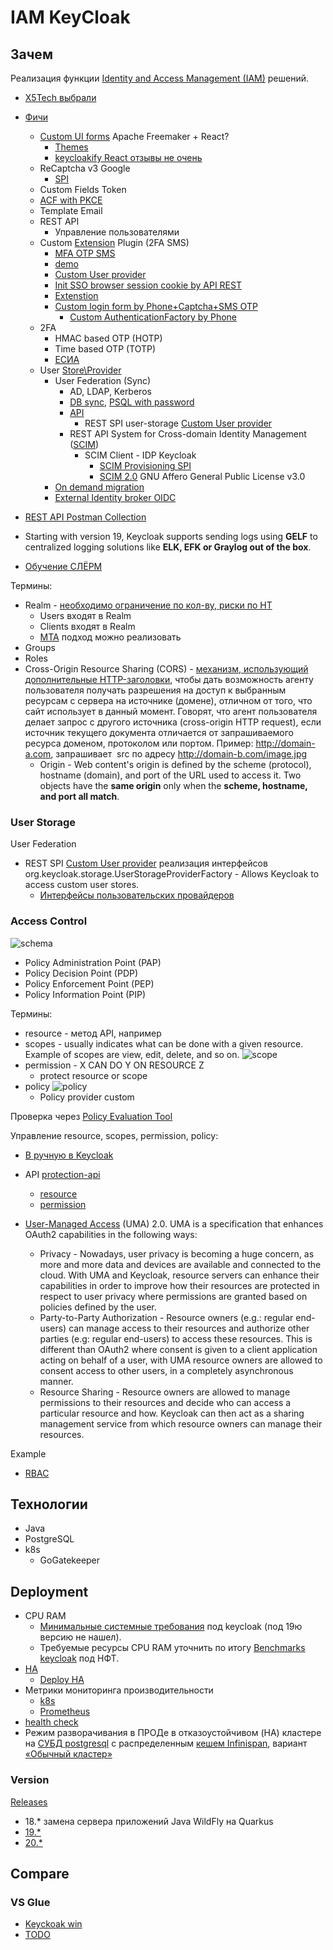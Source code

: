 # IAM KeyCloak

## Зачем 

Реализация функции [Identity and Access Management (IAM)](../../arch/system.class/iam.md) решений.

- [X5Tech выбрали](https://habr.com/ru/company/X5Tech/blog/654115/)
- [Фичи](https://habr.com/ru/company/X5Tech/blog/486778/)	
	- [Custom UI forms](https://www.keycloak.org/docs/latest/server_admin/#features) Apache Freemaker + React?
		- [Themes](https://www.opcito.com/blogs/customizing-login-and-signup-pages-in-keycloak)
		- [keycloakify React отзывы не очень](https://t.me/keycloak_ru/25264)
	- ReCaptcha v3 Google
		- [SPI](https://github.com/dasniko/keycloak-extensions-demo/tree/main/captcha)
	- Custom Fields Token
	- [ACF with PKCE](https://www.keycloak.org/docs/latest/server_admin/#con-oidc-auth-flows_server_administration_guide)
	- Template Email
	- REST API
		- Управление пользователями
	- Custom [Extension](https://www.keycloak.org/extensions.html) Plugin (2FA SMS)
		- [MFA OTP SMS](https://github.com/dasniko/keycloak-2fa-sms-authenticator)		
		- [demo](https://github.com/dasniko/keycloak-extensions-demo)
		- [Custom User provider](https://www.baeldung.com/java-keycloak-custom-user-providers)
		- [Init SSO browser session cookie by API REST](https://github.com/contabo/keycloak-spi-browser-session-api)
		- [Extenstion](https://www.youtube.com/watch?v=Aj0GAg4EkUA&t=4493s&ab_channel=%D0%A1%D0%BB%D1%91%D1%80%D0%BC)
		- [Custom login form by Phone+Captcha+SMS OTP](https://github.com/FX-HAO/keycloak-phone-authenticator)
			- [Custom AuthenticationFactory by Phone](https://developers.redhat.com/blog/2020/10/23/use-mobile-numbers-for-user-authentication-in-keycloak#)			
	- 2FA
		- HMAC based OTP (HOTP)
		- Time based OTP (TOTP)
		- [ЕСИА](https://platform.digital.gov.ru/docs/security/platform-v-iam/esia-setup)
	- User [Store\Provider](https://www.keycloak.org/docs/latest/server_development/#_user-storage-spi)		
		- User Federation (Sync)
			- AD, LDAP, Kerberos
			- [DB sync](https://www.tune-it.ru/web/adpashnin/blog/-/blogs/3723343), [PSQL with password](https://github.com/opensingular/singular-keycloak-database-federation)
			- [API](https://tech.smartling.com/migrate-to-keycloak-with-zero-downtime-8dcab9e7cb2c)
				- REST SPI user-storage [Custom User provider](https://www.baeldung.com/java-keycloak-custom-user-providers)
			- REST API System for Cross-domain Identity Management ([SCIM](../protocols.integration/scim.md))
				- SCIM Client - IDP Keycloak
					- [SCIM Provisioning SPI](https://github.com/Captain-P-Goldfish/scim-for-keycloak)			
					- [SCIM 2.0](https://lab.libreho.st/libre.sh/scim/keycloak-scim) GNU Affero General Public License v3.0
		- [On demand migration](https://github.com/Smartling/keycloak-user-migration-provider)
		- [External Identity broker OIDC](https://medium.com/keycloak/keycloak-as-an-identity-broker-an-identity-provider-af1b150ea94)
		
- [REST API Postman Collection](https://documenter.getpostman.com/view/7294517/SzmfZHnd)
- Starting with version 19, Keycloak supports sending logs using __GELF__ to centralized logging solutions like __ELK, EFK or Graylog out of the box__.
- [Обучение СЛЁРМ](https://slurm.io/keycloak)

Термины:

- Realm - [необходимо ограничение по кол-ву, риски по НТ](https://highload.today/blogs/keycloak-i-oauth-2/)
	- Users входят в Realm
	- Clients входят в Realm
	- [MTA](../../arch/mta.md) подход можно реализовать 
- Groups
- Roles
- Cross-Origin Resource Sharing (CORS) - [механизм, использующий дополнительные HTTP-заголовки](https://developer.mozilla.org/ru/docs/Web/HTTP/CORS), чтобы дать возможность агенту пользователя получать разрешения на доступ к выбранным ресурсам с сервера на источнике (домене), отличном от того, что сайт использует в данный момент. Говорят, что агент пользователя делает запрос с другого источника (cross-origin HTTP request), если источник текущего документа отличается от запрашиваемого ресурса доменом, протоколом или портом. Пример: http://domain-a.com, запрашивает <img> src по адресу http://domain-b.com/image.jpg
	- Origin - Web content's origin is defined by the scheme (protocol), hostname (domain), and port of the URL used to access it. Two objects have the __same origin__ only when the __scheme, hostname, and port all match__.

### User Storage

User Federation
- REST SPI [Custom User provider](https://www.baeldung.com/java-keycloak-custom-user-providers) реализация интерфейсов org.keycloak.storage.UserStorageProviderFactory - Allows Keycloak to access custom user stores.
	- [Интерфейсы пользовательских провайдеров](https://www.keycloak.org/docs/11.0/server_development/index.html#provider-capability-interfaces)

### Access Control

![schema](https://www.keycloak.org/docs/latest/authorization_services/images/authz-arch-overview.png)
- Policy Administration Point (PAP)
- Policy Decision Point (PDP)
- Policy Enforcement Point (PEP)
- Policy Information Point (PIP)

Термины:
- resource - метод API, например
- scopes - usually indicates what can be done with a given resource. Example of scopes are view, edit, delete, and so on.
![scope](https://www.keycloak.org/docs/latest/authorization_services/images/rs-r-scopes.png)
- permission - X CAN DO Y ON RESOURCE Z
	- protect resource or scope
- policy
![policy](https://www.keycloak.org/docs/latest/authorization_services/images/policy-mgmt-process.png)
	- Policy provider custom

Проверка через [Policy Evaluation Tool](https://www.keycloak.org/docs/latest/authorization_services/#_policy_evaluation_overview)

Управление resource, scopes, permission, policy: 
- [В ручную в Keycloak](https://www.keycloak.org/docs/latest/authorization_services/)
- API [protection-api](https://www.keycloak.org/docs/latest/authorization_services/#protection-api)
	- [resource](https://www.keycloak.org/docs/latest/authorization_services/#_service_protection_resources_api)
	- [permission](https://www.keycloak.org/docs/latest/authorization_services/#_service_protection_permission_api_papi)

- [User-Managed Access](https://www.keycloak.org/docs/latest/authorization_services/#_service_user_managed_access) (UMA) 2.0. UMA is a specification that enhances OAuth2 capabilities in the following ways:
	- Privacy - Nowadays, user privacy is becoming a huge concern, as more and more data and devices are available and connected to the cloud. With UMA and Keycloak, resource servers can enhance their capabilities in order to improve how their resources are protected in respect to user privacy where permissions are granted based on policies defined by the user.
	- Party-to-Party Authorization - Resource owners (e.g.: regular end-users) can manage access to their resources and authorize other parties (e.g: regular end-users) to access these resources. This is different than OAuth2 where consent is given to a client application acting on behalf of a user, with UMA resource owners are allowed to consent access to other users, in a completely asynchronous manner.
	- Resource Sharing - Resource owners are allowed to manage permissions to their resources and decide who can access a particular resource and how. Keycloak can then act as a sharing management service from which resource owners can manage their resources.

Example
- [RBAC](https://www.opcito.com/blogs/rbac-for-frontend-and-backend-using-keycloak)

## Технологии

- Java 
- PostgreSQL
- k8s
	- GoGatekeeper 

## Deployment

- CPU RAM	
	- [Минимальные системные требования](https://wjw465150.gitbooks.io/keycloak-documentation/content/server_installation/topics/installation/system-requirements.html) под keycloak (под 19ю версию не нашел).
	- Требуемые ресурсы CPU RAM уточнить по итогу [Benchmarks keycloak](https://github.com/keycloak/keycloak-benchmark) под НФТ.
- [HA](https://habr.com/ru/company/southbridge/blog/658187/)
	- [Deploy HA](https://habr.com/ru/company/southbridge/blog/511380/)
- Метрики мониторинга производительности
	- [k8s](https://www.keycloak.org/server/containers)
	- [Prometheus](https://github.com/aerogear/keycloak-metrics-spi)
- [health check](https://www.keycloak.org/server/health)
- Режим разворачивания в ПРОДе в отказоустойчивом (HA) кластере на [СУБД postgresql](https://www.keycloak.org/server/db) с распределенным [кешем Infinispan](https://www.keycloak.org/server/caching), вариант [«Обычный кластер»](https://habr.com/ru/company/southbridge/blog/511380/)

### Version

[Releases](https://www.keycloak.org/2022/03/releases.html)

- 18.* замена сервера приложений Java WildFly на Quarkus
- [19.*](https://www.keycloak.org/archive/documentation-19.0.html)
- [20.*](todo)

## Compare

### VS Glue

- [Keyckoak win](https://kartikagarwal7.medium.com/keycloak-vs-gluu-server-iam-tools-comparison-c967cc819a95)
- [TODO](https://www.youtube.com/watch?v=Llvnq-n43k0&ab_channel=%D0%A1%D0%BB%D1%91%D1%80%D0%BC)
